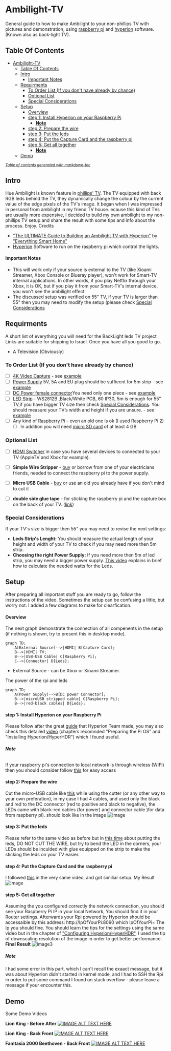# Ambilight-TV
General guide to how to make Ambilight to your non-phillips TV with pictures and demonstration, using [raspberry pi](https://www.raspberrypi.com/products/raspberry-pi-zero/) and [hyperion](https://docs.hyperion-project.org/en/user/Installation.html) software. (Known also as back-light TV).

## Table Of Contents
- [Ambilight-TV](#ambilight-tv)
  * [Table Of Contents](#table-of-contents)
  * [Intro](#intro)
      - [Important Notes](#important-notes)
  * [Requirments](#requirments)
    + [To Order List (If you don't have already by chance)](#to-order-list--if-you-don-t-have-already-by-chance-)
    + [Optional List](#optional-list)
    + [Special Considerations](#special-considerations)
  * [Setup](#setup)
      - [Overview](#overview)
      - [step 1: Install Hyperion on your Raspberry Pi](#step-1--install-hyperion-on-your-raspberry-pi)
          + [**Note**](#--note--)
      - [step 2: Prepare the wire](#step-2--prepare-the-wire)
      - [step 3: Put the leds](#step-3--put-the-leds)
      - [step 4: Put the Capture Card and the raspberry pi](#step-4--put-the-capture-card-and-the-raspberry-pi)
      - [step 5: Get all together](#step-5--get-all-together)
        * [**Note**](#--note---1)
  * [Demo](#demo)

<small><i><a href='http://ecotrust-canada.github.io/markdown-toc/'>Table of contents generated with markdown-toc</a></i></small>


## Intro
Hue Ambilight is known feature in [phillips' TV](https://www.youtube.com/watch?v=aH-4HxWgk1k). The TV equipped with back RGB leds behind the TV, they dynamically change the colour by the current value of the edge pixels of the TV's image. It began when I was impressed in personal from ambilight in my friend TV house. 
ecause this kind of TVs are usually more expensive, I decided to build my own ambilight to my non-phillips TV setup and share the result with some tips and info about the process.
Enjoy. 
Credits 
- ["The ULTIMATE Guide to Building an Ambilight TV with Hyperion"](https://www.youtube.com/watch?v=J26oYlKyq7Q) by ["Everything Smart Home"](https://www.youtube.com/c/EverythingSmartHome) 
- [Hyperion](https://docs.hyperion-project.org/en/user/Installation.html) Software to run on the raspberry pi which control the lights.
#### Important Notes
 -  This will work only if your source is external to the TV (like Xioami Streamer, Xbox Console or Blueray player), won't work for Smart-TV internal applications. In other words, if you play Netflix through your Xbox, it is OK, but if you play it from your Smart-TV's internal device, you won't see the ambilight effect
 -  The discussed setup was verified on 55" TV, if your TV is larger than 55" then you may need to modify the setup (please check [Special Considerations](#special-considerations)


## Requirments
A short list of everything you will need for the BackLight leds TV project
Links are suitable for shipping to Israel. Once you have all you good to go.
- A Television (Obviously) 
### To Order List (If you don't have already by chance)
- [ ] [4K Video Capture](https://www.aliexpress.com/wholesale?catId=0&initiative_id=SB_20220911092523&origin=y&SearchText=4K+USB+3.0+Video+Capture+Card+HDMI-compatible&spm=a2g0o.detail.1000002.0) - see [example](Images/RecordingCard.png)
- [ ] [Power Supply](https://www.aliexpress.com/wholesale?catId=0&initiative_id=SB_20220911093849&SearchText=DC+5V+12V+24V+lighting+transformer+AC+110V+220V+sw&spm=a2g0o.productlist.1000002.0) 5V, 5A and EU plug should be suffiecnt for 5m strip - see [example](Images/PowerSupply.png)
- [ ] [DC Power female connector](https://www.aliexpress.com/wholesale?SearchText=5%205mm%20x%202.5mm%20dc%20power%20plug%20female)You need only one piece - see [example](Images/Power-Connector.png)
- [ ] [LED Strip](https://www.aliexpress.com/wholesale?catId=0&initiative_id=SB_20220911101259&origin=y&SearchText=DC5V+WS2812B&spm=a2g0o.detail.1000002.0) - WS2812B ,Black/White PCB, 60 IP30, 5m is enough for 55” TV,if you have bigger TV size then check [Special Considerations](#special-considerations). You should measure your TV’s width and height if you are unsure. - see [example](Images/Leds.png)
- [ ] Any kind of [Raspberry Pi](https://piitel.co.il/cats/v1-3-p-zero/?src=raspberrypi) - even an old one is ok (I used Raspberry Pi 2)
    - [ ] In addition you will need [micro SD card](https://www.aliexpress.com/wholesale?catId=0&initiative_id=SB_20220911102936&origin=y&SearchText=4GB+micro+sd+card&spm=a2g0o.detail.1000002.0) of at least 4 GB

### Optional List
- [ ] [HDMI Switcher](https://www.aliexpress.com/wholesale?catId=0&initiative_id=SB_20220911093559&SearchText=hdmi+switcher+3+to+1+remote&spm=a2g0o.productlist.1000002.0) in case you have several devices to connected to  your TV (AppleTV and Xbox for example).
- [ ] **Simple Wire Stripper** - [buy](https://www.aliexpress.com/wholesale?catId=0&initiative_id=SB_20220911155257&SearchText=Durable+Wire+Stripper+Decrustation+Pliers+&spm=a2g0o.order_list.1000002.0) or borrow from one of your electricians friends, needed to connect the raspberry pi to the power supply.
- [ ] **Micro USB Cable** - [buy]( https://www.aliexpress.com/wholesale?catId=0&initiative_id=SB_20220911155346&SearchText=micro+usb+cable&spm=a2g0o.productlist.1000002.0) or use an old you already have if you don't mind to cut it
- [ ] **double side glue tape** - for sticking the raspberry pi and the capture box on the back of your TV. ([link](https://www.aliexpress.com/wholesale?catId=0&initiative_id=AS_20220911160510&origin=y&SearchText=2+sides+tape&spm=a2g0o.detail.1000002.0))


### Special Considerations
If your TV's size is bigger then 55" you may need to revise the next settings:
- **Leds Strip's Lenght:** You should measure the actual length of your height and width of your TV to check if you may need more then 5m strip.
- **Choosing the right Power Supply:** If you need more then 5m of led strip, you may need a bigger power supply. [This video](https://www.youtube.com/watch?v=1UprhxCzVuI) explains in brief how to calculate the needed watts for the Leds.


## Setup
After preparing all important stuff you are ready to go, follow the instructions of the video. 
Sometimes the setup can be confusing a little, but worry not. I added a few diagrams to make for clearfication. 
#### Overview 
The next graph demonstrate the connection of all compenents in the setup (if nothing is shown, try to present this in desktop mode).
```mermaid
graph TD;
    A[External Source]-->|HDMI| B[Capture Card];
    B-->|HDMI| TV;
    B-->|USB-USB Cable| C[Raspberry Pi];
    C-->|Connector| D{Leds};
```
- External Source - can be Xbox or Xioami Streamer.


The power of the rpi and leds
```mermaid
graph TD;
    A(Power Supply)-->B[DC power Connector];
    B-->|microUSB stripped cable| C[Raspberry Pi];
    B-->|red-black cables| D{Leds};
```
#### step 1: Install Hyperion on your Raspberry Pi
Please follow after the great [guide](https://docs.hyperion-project.org/en/user/HyperBian.html#requirements) that Hyperion Team made, you may also check this detailed [video](https://www.youtube.com/watch?v=J26oYlKyq7Q&t=770s) (chapters recomnded "Preparing the Pi OS" and "Installing Hyperion/HyperHDR") which I found useful.
###### **Note** 
if your raspberry pi's connection to local network is through wireless (WIFI) then you should consider follow [this](https://docs.hyperion-project.org/en/user/HyperBian.html#hyperbian-wifi) for easy access
#### step 2: Prepare the wire
Cut the micro-USB cable like [this](https://youtu.be/J26oYlKyq7Q?t=1195) while using the cutter (or any other way to your own preferation), in my case I had 4 cables, and used only the black and red to the DC connector (red to positive and black to negative), the LEDs came with black-red cables (for power) and connector cable )for data from raspberry pi).
should look like in the image 
![image](Images/IMG_20220826_183947.jpg)

#### step 3: Put the leds
Please refer to the same video as before but in [this time](https://youtu.be/J26oYlKyq7Q?t=1031) about putting the leds, DO NOT CUT THE WIRE, but try to bend the LED in the corners, your LEDs should be inculded with glue equipped on the strip to make the sticking the leds on your TV easier. 

#### step 4: Put the Capture Card and the raspberry pi 
I followed [this](https://youtu.be/J26oYlKyq7Q?t=1144) in the very same video, and got similiar setup. My Result 
![image](Images/IMG_20220827_093555.jpg)

#### step 5: Get all together
Assuming the you configured correctly the network connection, you should see your Raspberry Pi IP in your local Network, You should find it in your Router settings. Afterwards your Rpi powered by Hyperion should be accessaible by this address: http://IpOfYourPi:8090 which IpOfYourPi= The Ip you should fine. 
You should learn the tips for the settings using the same video but in the chapter of ["Configuring Hyperion/HyperHDR"](https://www.youtube.com/watch?v=J26oYlKyq7Q&t=1342s), I used the tip of downscaling resolution of the image in order to get better performance.
**Final Result** 
![image3](Images/IMG_20220827_093646.jpg)

##### **Note**
I had some error in this part, which I can't recall the exaact message, but it was about Hyperion didn't started in kernel mode, and I had to SSH the Rpi in order to put some command I found on stack overflow - please leave a message if your encounter this.
## Demo
Some Demo Videos

**Lion King - Before After**
[![IMAGE ALT TEXT HERE](https://img.youtube.com/vi/NCCpfLT0-qc/0.jpg)](https://www.youtube.com/watch?v=NCCpfLT0-qc)



**Lion King - Back Front**
[![IMAGE ALT TEXT HERE](https://img.youtube.com/vi/mwco9zG3U0E/0.jpg)](https://www.youtube.com/watch?v=mwco9zG3U0E)


**Famtasia 2000 Beethoven - Back Front**
[![IMAGE ALT TEXT HERE](https://img.youtube.com/vi/vXE_jxQExFQ/0.jpg)](https://www.youtube.com/watch?v=vXE_jxQExFQ)
